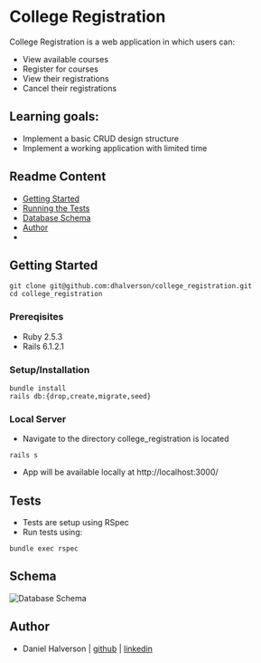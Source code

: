 # College Registration

College Registration is a web application in which users can:
- View available courses
- Register for courses
- View their registrations
- Cancel their registrations

## Learning goals:
- Implement a basic CRUD design structure
- Implement a working application with limited time

## Readme Content
- [Getting Started](#getting-started)
- [Running the Tests](#tests)
- [Database Schema](#schema)
- [Author](#author)
- 
## Getting Started
```
git clone git@github.com:dhalverson/college_registration.git
cd college_registration
```

### Prereqisites
- Ruby 2.5.3
- Rails 6.1.2.1

### Setup/Installation
```
bundle install
rails db:{drop,create,migrate,seed}
```

### Local Server
- Navigate to the directory college_registration is located
```
rails s
```
- App will be available locally at http://localhost:3000/

## Tests
- Tests are setup using RSpec
- Run tests using:
```
bundle exec rspec
```

## Schema
![Database Schema](https://raw.github.com/dhalverson/college_registration/main/app/assets/images/schema.png?raw=true "Database Schema")

## Author
- Daniel Halverson | [github](https://github.com/dhalverson) | [linkedin](https://www.linkedin.com/in/daniel-halverson/)
